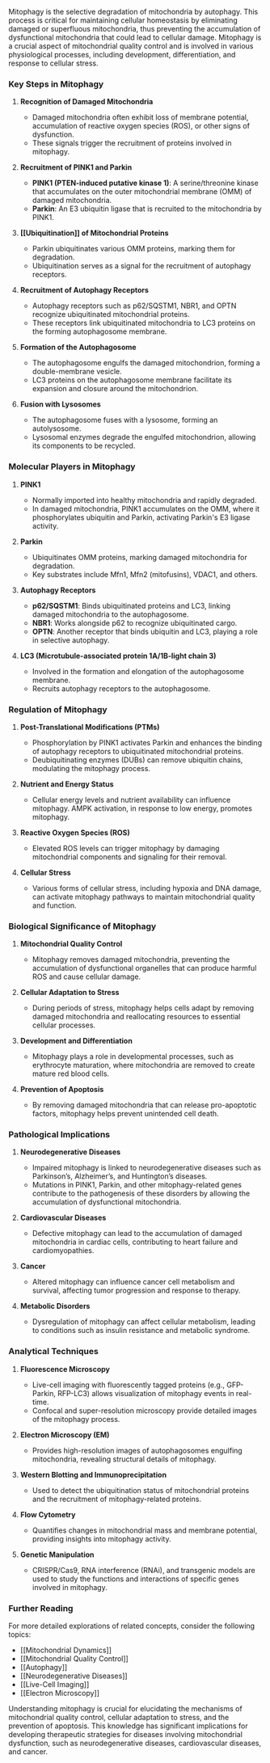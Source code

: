Mitophagy is the selective degradation of mitochondria by autophagy. This process is critical for maintaining cellular homeostasis by eliminating damaged or superfluous mitochondria, thus preventing the accumulation of dysfunctional mitochondria that could lead to cellular damage. Mitophagy is a crucial aspect of mitochondrial quality control and is involved in various physiological processes, including development, differentiation, and response to cellular stress.

### Key Steps in Mitophagy

1. **Recognition of Damaged Mitochondria**
   - Damaged mitochondria often exhibit loss of membrane potential, accumulation of reactive oxygen species (ROS), or other signs of dysfunction.
   - These signals trigger the recruitment of proteins involved in mitophagy.

2. **Recruitment of PINK1 and Parkin**
   - **PINK1 (PTEN-induced putative kinase 1)**: A serine/threonine kinase that accumulates on the outer mitochondrial membrane (OMM) of damaged mitochondria.
   - **Parkin**: An E3 ubiquitin ligase that is recruited to the mitochondria by PINK1.

3. **[[Ubiquitination]] of Mitochondrial Proteins**
   - Parkin ubiquitinates various OMM proteins, marking them for degradation.
   - Ubiquitination serves as a signal for the recruitment of autophagy receptors.

4. **Recruitment of Autophagy Receptors**
   - Autophagy receptors such as p62/SQSTM1, NBR1, and OPTN recognize ubiquitinated mitochondrial proteins.
   - These receptors link ubiquitinated mitochondria to LC3 proteins on the forming autophagosome membrane.

5. **Formation of the Autophagosome**
   - The autophagosome engulfs the damaged mitochondrion, forming a double-membrane vesicle.
   - LC3 proteins on the autophagosome membrane facilitate its expansion and closure around the mitochondrion.

6. **Fusion with Lysosomes**
   - The autophagosome fuses with a lysosome, forming an autolysosome.
   - Lysosomal enzymes degrade the engulfed mitochondrion, allowing its components to be recycled.

### Molecular Players in Mitophagy

1. **PINK1**
   - Normally imported into healthy mitochondria and rapidly degraded.
   - In damaged mitochondria, PINK1 accumulates on the OMM, where it phosphorylates ubiquitin and Parkin, activating Parkin's E3 ligase activity.

2. **Parkin**
   - Ubiquitinates OMM proteins, marking damaged mitochondria for degradation.
   - Key substrates include Mfn1, Mfn2 (mitofusins), VDAC1, and others.

3. **Autophagy Receptors**
   - **p62/SQSTM1**: Binds ubiquitinated proteins and LC3, linking damaged mitochondria to the autophagosome.
   - **NBR1**: Works alongside p62 to recognize ubiquitinated cargo.
   - **OPTN**: Another receptor that binds ubiquitin and LC3, playing a role in selective autophagy.

4. **LC3 (Microtubule-associated protein 1A/1B-light chain 3)**
   - Involved in the formation and elongation of the autophagosome membrane.
   - Recruits autophagy receptors to the autophagosome.

### Regulation of Mitophagy

1. **Post-Translational Modifications (PTMs)**
   - Phosphorylation by PINK1 activates Parkin and enhances the binding of autophagy receptors to ubiquitinated mitochondrial proteins.
   - Deubiquitinating enzymes (DUBs) can remove ubiquitin chains, modulating the mitophagy process.

2. **Nutrient and Energy Status**
   - Cellular energy levels and nutrient availability can influence mitophagy. AMPK activation, in response to low energy, promotes mitophagy.

3. **Reactive Oxygen Species (ROS)**
   - Elevated ROS levels can trigger mitophagy by damaging mitochondrial components and signaling for their removal.

4. **Cellular Stress**
   - Various forms of cellular stress, including hypoxia and DNA damage, can activate mitophagy pathways to maintain mitochondrial quality and function.

### Biological Significance of Mitophagy

1. **Mitochondrial Quality Control**
   - Mitophagy removes damaged mitochondria, preventing the accumulation of dysfunctional organelles that can produce harmful ROS and cause cellular damage.

2. **Cellular Adaptation to Stress**
   - During periods of stress, mitophagy helps cells adapt by removing damaged mitochondria and reallocating resources to essential cellular processes.

3. **Development and Differentiation**
   - Mitophagy plays a role in developmental processes, such as erythrocyte maturation, where mitochondria are removed to create mature red blood cells.

4. **Prevention of Apoptosis**
   - By removing damaged mitochondria that can release pro-apoptotic factors, mitophagy helps prevent unintended cell death.

### Pathological Implications

1. **Neurodegenerative Diseases**
   - Impaired mitophagy is linked to neurodegenerative diseases such as Parkinson’s, Alzheimer’s, and Huntington’s diseases.
   - Mutations in PINK1, Parkin, and other mitophagy-related genes contribute to the pathogenesis of these disorders by allowing the accumulation of dysfunctional mitochondria.

2. **Cardiovascular Diseases**
   - Defective mitophagy can lead to the accumulation of damaged mitochondria in cardiac cells, contributing to heart failure and cardiomyopathies.

3. **Cancer**
   - Altered mitophagy can influence cancer cell metabolism and survival, affecting tumor progression and response to therapy.

4. **Metabolic Disorders**
   - Dysregulation of mitophagy can affect cellular metabolism, leading to conditions such as insulin resistance and metabolic syndrome.

### Analytical Techniques

1. **Fluorescence Microscopy**
   - Live-cell imaging with fluorescently tagged proteins (e.g., GFP-Parkin, RFP-LC3) allows visualization of mitophagy events in real-time.
   - Confocal and super-resolution microscopy provide detailed images of the mitophagy process.

2. **Electron Microscopy (EM)**
   - Provides high-resolution images of autophagosomes engulfing mitochondria, revealing structural details of mitophagy.

3. **Western Blotting and Immunoprecipitation**
   - Used to detect the ubiquitination status of mitochondrial proteins and the recruitment of mitophagy-related proteins.

4. **Flow Cytometry**
   - Quantifies changes in mitochondrial mass and membrane potential, providing insights into mitophagy activity.

5. **Genetic Manipulation**
   - CRISPR/Cas9, RNA interference (RNAi), and transgenic models are used to study the functions and interactions of specific genes involved in mitophagy.

### Further Reading

For more detailed explorations of related concepts, consider the following topics:
- [[Mitochondrial Dynamics]]
- [[Mitochondrial Quality Control]]
- [[Autophagy]]
- [[Neurodegenerative Diseases]]
- [[Live-Cell Imaging]]
- [[Electron Microscopy]]

Understanding mitophagy is crucial for elucidating the mechanisms of mitochondrial quality control, cellular adaptation to stress, and the prevention of apoptosis. This knowledge has significant implications for developing therapeutic strategies for diseases involving mitochondrial dysfunction, such as neurodegenerative diseases, cardiovascular diseases, and cancer.